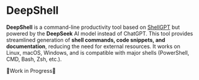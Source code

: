 # DeepShell

**DeepShell** is a command-line productivity tool based on [ShellGPT](https://github.com/TheR1D/shell_gpt) but powered by the **DeepSeek** AI model instead of ChatGPT. This tool provides streamlined generation of **shell commands, code snippets, and documentation**, reducing the need for external resources. It works on Linux, macOS, Windows, and is compatible with major shells (PowerShell, CMD, Bash, Zsh, etc.).

🚧Work in Progress🚧
